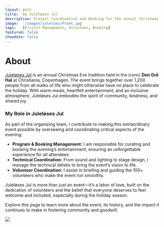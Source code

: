 ```yaml
---
layout: post
title:  De Juleløses Jul
description: Project Coordination and Booking for the annual Christmas Eve tradition at Christiania, Copenhagen
image:  '/images/juleloes/Front.jpg'
tags:   [Project-Manegement, Volunteer, Booking]
featured: false
showdate: false
---
```


# About
[Juleløses Jul](https://www.juleloesesjul.com/) is an annual Christmas Eve tradition held in the iconic **Den Grå Hal** at Christiania, Copenhagen. The event brings together over 1,200 people from all walks of life who might otherwise have no place to celebrate the holiday. With warm meals, heartfelt entertainment, and an inclusive atmosphere, Juleløses Jul embodies the spirit of community, kindness, and shared joy.  

### **My Role in Juleløses Jul**  
As part of the organizing team, I contribute to making this extraordinary event possible by overseeing and coordinating critical aspects of the evening:  
- **Program & Booking Management:** I am responsible for curating and booking the evening’s entertainment, ensuring an unforgettable experience for all attendees.  
- **Technical Coordination:** From sound and lighting to stage design, I manage the technical details to bring the event’s vision to life.  
- **Volunteer Coordination:** I assist in briefing and guiding the 100+ volunteers who make the event run smoothly.  

Juleløses Jul is more than just an event—it’s a labor of love, built on the dedication of volunteers and the belief that everyone deserves to feel welcome and included, especially during the holiday season.  

Explore this page to learn more about the event, its history, and the impact it continues to make in fostering community and goodwill.  


![]({{site.baseurl}}/images/jul24/TrorkJul3.jpg#wide)
